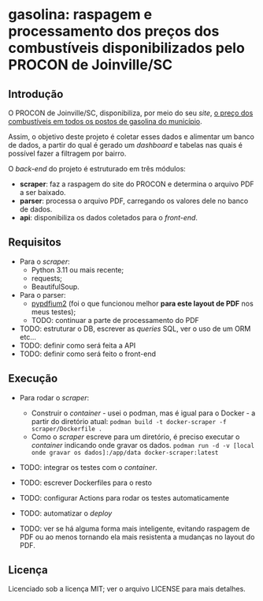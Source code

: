 # gasolina: raspagem e processamento dos preços dos combustíveis disponibilizados pelo PROCON de Joinville/SC

## Introdução

O PROCON de Joinville/SC, disponibiliza, por meio do seu _site_, [o preço dos combustíveis em todos os postos de gasolina do município](https://www.joinville.sc.gov.br/publicacoes/pesquisas-de-precos-combustiveis-2023/).

Assim, o objetivo deste projeto é coletar esses dados e alimentar um banco de dados, a partir do qual é gerado um _dashboard_ e tabelas nas quais é possível fazer a filtragem por bairro.

O _back-end_ do projeto é estruturado em três módulos:

* **scraper**: faz a raspagem do site do PROCON e determina o arquivo PDF a ser baixado.
* **parser**: processa o arquivo PDF, carregando os valores dele no banco de dados.
* **api**: disponibiliza os dados coletados para o _front-end_.

## Requisitos

* Para o *scraper*:
	* Python 3.11 ou mais recente;
	* requests;
	* BeautifulSoup.
* Para o parser:
	* [pypdfium2](https://github.com/pypdfium2-team/pypdfium2) (foi o que funcionou melhor **para este layout de PDF** nos meus testes);
	* TODO: continuar a parte de processamento do PDF
* TODO: estruturar o DB, escrever as _queries_ SQL, ver o uso de um ORM etc...
* TODO: definir como será feita a API
* TODO: definir como será feito o front-end

## Execução

* Para rodar o _scraper_:
	* Construir o _container_ - usei o podman, mas é igual para o Docker - a partir do diretório atual:
		`podman build -t docker-scraper -f scraper/Dockerfile .`
	* Como o _scraper_ escreve para um diretório, é preciso executar o _container_ indicando onde gravar os dados.
		`podman run -d -v [local onde gravar os dados]:/app/data docker-scraper:latest`

* TODO: integrar os testes com o _container_.
* TODO: escrever Dockerfiles para o resto
* TODO: configurar Actions para rodar os testes automaticamente
* TODO: automatizar o _deploy_ 
* TODO: ver se há alguma forma mais inteligente, evitando raspagem de PDF ou ao menos tornando ela mais resistenta a mudanças no layout do PDF.

## Licença

Licenciado sob a licença MIT; ver o arquivo LICENSE para mais detalhes.
